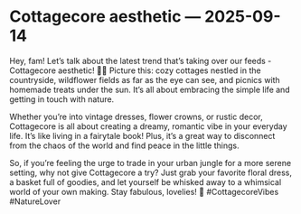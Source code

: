 # Cottagecore aesthetic — 2025-09-14

Hey, fam! Let’s talk about the latest trend that’s taking over our feeds - Cottagecore aesthetic! 🌿🌻 Picture this: cozy cottages nestled in the countryside, wildflower fields as far as the eye can see, and picnics with homemade treats under the sun. It’s all about embracing the simple life and getting in touch with nature.

Whether you’re into vintage dresses, flower crowns, or rustic decor, Cottagecore is all about creating a dreamy, romantic vibe in your everyday life. It’s like living in a fairytale book! Plus, it’s a great way to disconnect from the chaos of the world and find peace in the little things.

So, if you’re feeling the urge to trade in your urban jungle for a more serene setting, why not give Cottagecore a try? Just grab your favorite floral dress, a basket full of goodies, and let yourself be whisked away to a whimsical world of your own making. Stay fabulous, lovelies! 💫 #CottagecoreVibes #NatureLover